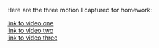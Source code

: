 Here are the three motion I captured for homework:
<br>

<a href="https://docs.google.com/file/d/0B9dzCoS_pSMcOEMyRDk3WG5RajQ/edit?usp=sharing" target="_blank">
link to video one</a>
<br>
<a href="https://docs.google.com/file/d/0B9dzCoS_pSMcZHQtX2lyaXc1dFE/edit?usp=sharing" target="_blank">
link to video two</a>
<br>
<a href="https://docs.google.com/file/d/0B9dzCoS_pSMcbmgyR21TSy0xNzQ/edit?usp=sharing" target="_blank">
link to video three</a>
<br>
<br>
